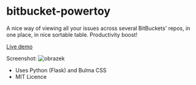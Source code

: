 # bitbucket-powertoy
A nice way of viewing all your issues across several BitBuckets' repos, in one place, in nice sortable table. Productivity boost!

[Live demo](https://bitbucket-powertoy.azurewebsites.net/)

Screenshot:
![obrazek](https://user-images.githubusercontent.com/5922575/168697440-7e0cdfbe-8e0d-48b6-95a4-6cadb0c29962.png)

* Uses Python (Flask) and Bulma CSS
* MIT Licence
